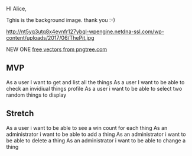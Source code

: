 HI Alice,

Tghis is the background image. thank you :-)

http://nt5yq3utq8x4evnfr127ybql-wpengine.netdna-ssl.com/wp-content/uploads/2017/06/ThePit.jpg

NEW ONE
<a href="https://pngtree.com/free-vectors">free vectors from pngtree.com</a>





## MVP

As a user I want to get and list all the things
As a user I want to be able to check an invidiual things profile
As a user i want to be able to select two random things to display



## Stretch

As a user i want to be able to see a win count for each thing
As an administrator i want to be able to add a thing
As an administrator i want to be able to delete a thing
As an administrator i want to be able to change a thing
